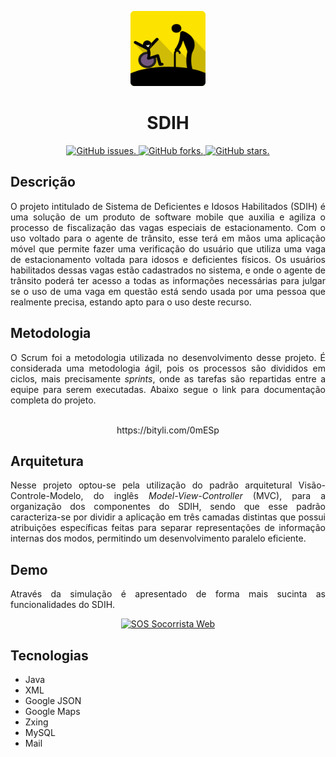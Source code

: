 <p align="center">
  <img src="https://raw.githubusercontent.com/jericgs/sdih/master/app/src/main/res/drawable-xxhdpi/ic_launcher.png" height="120" width="120" alt="dashboard-logo" />
</p>

<h1 align="center">SDIH</h1>

<p align="center">
  <a href="https://github.com/jericgs/sdih/issues">
    <img src="https://img.shields.io/github/issues/jericgs/sdih?color=black" alt="GitHub issues." />
  </a>
  <a href="https://github.com/jericgs/sdih/network">
    <img src="https://img.shields.io/github/forks/jericgs/sdih?color=black" alt="GitHub forks." />
  </a>
  <a href="https://github.com/jericgs/sdih/stargazers">
    <img src="https://img.shields.io/github/stars/jericgs/sdih?color=black" alt="GitHub stars." />
  </a>
</p>

## Descrição

<p align="justify">O projeto intitulado de Sistema de Deficientes e Idosos Habilitados (SDIH) é uma solução de um produto de software mobile que auxilia e agiliza o processo de fiscalização das vagas especiais de estacionamento. Com o uso voltado para o agente de trânsito, esse terá em mãos uma aplicação móvel que permite fazer uma verificação do usuário que utiliza uma vaga de estacionamento voltada para idosos e deficientes físicos. Os usuários habilitados dessas vagas estão cadastrados no sistema, e onde o agente de trânsito poderá ter acesso a todas as informações necessárias para julgar se o uso de uma vaga em questão está sendo usada por uma pessoa que realmente precisa, estando apto para o uso deste recurso.</p>

## Metodologia

<p align="justify">O Scrum foi a metodologia utilizada no desenvolvimento desse projeto. É considerada uma metodologia ágil, pois os processos são divididos em ciclos, mais precisamente <i>sprints</i>, onde as tarefas são repartidas entre a equipe para serem executadas. Abaixo segue o link para documentação completa do projeto.</p>

<p align="center" href="https://bityli.com/0mESp"><br/>https://bityli.com/0mESp</p>

## Arquitetura

<p align="justify">Nesse projeto optou-se pela utilização do padrão arquitetural Visão-Controle-Modelo, do inglês <i>Model-View-Controller</i> (MVC), para a organização dos componentes do SDIH, sendo que esse padrão caracteriza-se por dividir a aplicação em três camadas distintas que possui atribuições específicas feitas para separar representações de informação internas dos modos, permitindo um desenvolvimento paralelo eficiente.</p>

## Demo
<p align="justify">Através da simulação é apresentado de forma mais sucinta as funcionalidades do SDIH.</p>

<p align="center">
<a href="https://youtu.be/OEm-BWy30aY"><img src="http://img.youtube.com/vi/OEm-BWy30aY/0.jpg" height="338" width="504" alt="SOS Socorrista Web" /></a>
</p>

## Tecnologias
- Java
- XML
- Google JSON
- Google Maps
- Zxing
- MySQL
- Mail
